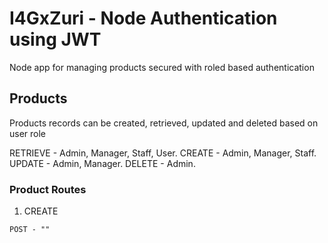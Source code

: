 # I4GxZuri - Node Authentication using JWT

Node app for managing products secured with roled based authentication

## Products

Products records can be created, retrieved, updated and deleted based on user role

RETRIEVE - Admin, Manager, Staff, User.
CREATE - Admin, Manager, Staff.
UPDATE - Admin, Manager.
DELETE - Admin.

### Product Routes

1. CREATE

```
POST - ""
```
